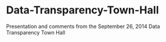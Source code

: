 Data-Transparency-Town-Hall
===========================

Presentation and comments from the September 26, 2014 Data Transparency Town Hall
